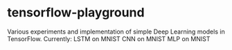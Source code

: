 # tensorflow-playground
Various experiments and implementation of simple Deep Learning models in TensorFlow.
Currently:
LSTM on MNIST
CNN on MNIST
MLP on MNIST

